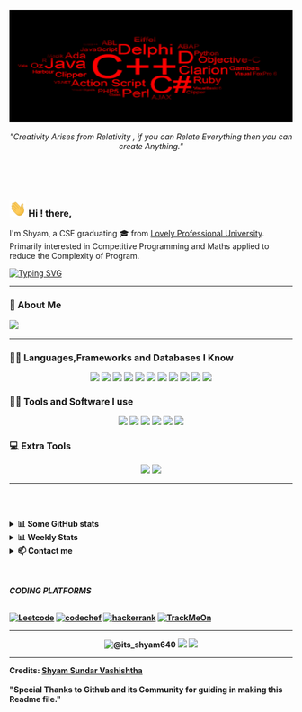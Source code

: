 
<p align="center">
<a href="https://github.com/shyam640">
 <p align='center'><img src='download.png' width='1200px' height='200px'/></p> 
</a>
 <p align='center'><i>"Creativity Arises from Relativity , if you can Relate Everything then you can create Anything."</i></p>
</p>
<br><br><br>

<h3> <img src="Hi.gif" width="30px"> Hi ! there, </h3> 

I'm Shyam, a CSE graduating 🎓 from <a href="https://www.lpu.in/">Lovely Professional University</a>. Primarily interested in Competitive Programming and Maths applied to reduce the Complexity of Program. 

[![Typing SVG](https://readme-typing-svg.herokuapp.com?vCenter=true&width=500&lines=Competitive+Programming+Enthusiasts;Full+Stack+Learner;Passionate+about+Algorithm+Learning)](https://git.io/typing-svg)

-----

<h3> 👨 About Me</h3>
<img src="https://metrics.lecoq.io/shyam640"/>

-----
<h3> 👨‍💻 Languages,Frameworks and Databases I Know</h3>

<!--START_SECTION:colourise-->
<p align="center">
<!-- <img src="https://img.shields.io/badge/-Python-FF0000?style=for-the-badge&logo=python" /> -->
<!-- <img src="https://img.shields.io/badge/-R-FF8000?style=for-the-badge&logo=r"/> -->


<img src="https://img.shields.io/badge/-C++-243099?style=for-the-badge&logo=c%2b%2b"/>
<!-- <img src="https://img.shields.io/badge/-CUDA-00FFFF?style=for-the-badge&logo=nvidia"/> -->
<img src="https://img.shields.io/badge/-Javascript-8800FF?style=for-the-badge&logo=javascript"/>
<img src="https://img.shields.io/badge/-NodeJS-purple?style=for-the-badge&logo=node.js"/>
<img src="https://img.shields.io/badge/-MongoDB-ffffff?style=for-the-badge&logo=mongodb"/>
<img src="https://img.shields.io/badge/-Firebase-8800FF?style=for-the-badge&logo=firebase"/>
 <img src="https://img.shields.io/badge/-npm-5860cc?style=for-the-badge&logo=npm"/>
<img src="https://img.shields.io/badge/-HTML5-007FFF?style=for-the-badge&logo=html5"/>
<img src="https://img.shields.io/badge/-CSS-0000FF?style=for-the-badge&logo=css3"/>
<img src="https://img.shields.io/badge/C-orange?style=for-the-badge&logo=c"/>
<img src="https://img.shields.io/badge/-Bootstrap-2300F1?style=for-the-badge&logo=bootstrap"/>
<img src="https://img.shields.io/badge/-LaTeX-red?style=for-the-badge&logo=latex"/>


</p>
<h3> 👨‍💻 Tools and Software I use</h3>
<p align="center">
<img src="https://img.shields.io/badge/-vscode-blue?style=for-the-badge&logo=visual-studio"/>
 <img src="https://img.shields.io/badge/-androidStudio-grey?style=for-the-badge&logo=android-studio"/>
  <img src="https://img.shields.io/badge/-postman-brown?style=for-the-badge&logo=postman"/>
<img src="https://img.shields.io/badge/-Shell-7F00FF?style=for-the-badge&logo=gnu-bash"/>
<img src="https://img.shields.io/badge/-Git-F10FF?style=for-the-badge&logo=git"/>
<img src="https://img.shields.io/badge/-Vim-FF00FF?style=for-the-badge&logo=vim"/>
</p>

<h3> 💻 Extra Tools</h3>
<p align="center">
<img src="https://img.shields.io/badge/-blender-blue?style=for-the-badge&logo=blender"/>
<img src="https://img.shields.io/badge/-unity-yellow?style=for-the-badge&logo=unity"/>

</p>

-----

<br><br>
<details>
<summary> <b>📊 Some GitHub stats </b></summary>
<p align="center">
<img  align="center" src="https://github-readme-stats.vercel.app/api?username=shyam640&show_icons=true&theme=tokyonight" alt="My Readme Stats"/>
 <br><br>
<img align="center" src="https://github-readme-streak-stats.herokuapp.com/?user=shyam640&theme=tokyonight" alt="mystreak"/>
<img align="center" src="https://github-readme-stats.vercel.app/api/top-langs/?username=shyam640&theme=tokyonight&layout=compact" alt="My Languages Stats"/>
 <br><br>
<img align="center" src="https://github-profile-trophy.vercel.app/?username=shyam640&theme=tokyonight&layout=compact" alt="My Languages Stats"/>
 <br><br>
 <img align="center" src="https://activity-graph.herokuapp.com/graph?username=shyam640&theme=dracula&color=B994E6&bg_color=2B2D3D" />
</p>
</details>
<details>
<summary> <b>📊 Weekly Stats</b> </summary>

<!--START_SECTION:waka-->
![Lines of code](https://img.shields.io/badge/From%20Hello%20World%20I%27ve%20Written-counting....-blue)

**🐱 My Github Data (2020)** 

> 🏆  23 Contributions in the Year 2020
 > 
> 📦 Approx. 21.1 MB Used in Github's Storage 
 > 
> 💼 In Search of Job
 > 
> 📜 30 Public Repositories
 > 
> 🔑 2 Private Repositories 

**I'm a Night 🦉** 

This an approximate calculation

```text
🌞 Morning    7 commits     ████████████░░░░░░░░░░░  2% 
🌆 Daytime    3 commits     ██████░░░░░░░░░░░░░░░░░  15% 
🌃 Evening    5 commits     ███░░░░░░░░░░░░░░░░░░░░  3% 
🌙 Night      12 commits    █████████████████████░░  80%

```
📅 **I'm Most Productive on Sunday** 

```text
Monday       3 commits     ███░░░░░░░░░░░░░░░░░░░░   5% 
Tuesday      2 commits     ██░░░░░░░░░░░░░░░░░░░░░   4% 
Wednesday    1 commits     █░░░░░░░░░░░░░░░░░░░░░░   3% 
Thursday     4 commits     ██████░░░░░░░░░░░░░░░░░   7% 
Friday       3 commits     ███░░░░░░░░░░░░░░░░░░░░   5% 
Saturday     10 commits    █████████████░░░░░░░░░░   30% 
Sunday       15 commits    ██████████████████░░░░░   45%

```


📊 **This Week I Spent My Time On** 

```text
⌚︎ Time Zone: Gwalior/Madhya Pradesh/India

🔥 Editors: 
VS-Code                           
████████████████████░░░░░   65% 
Android Studio                 
████████████████████░░░░░   25% 
Gitpod                          
██████████░░░░░░░░░░░░░░░   7%
Online Editor                    
██░░░░░░░░░░░░░░░░░░░░░░░   3%


🐱‍💻 Learnings: 
Morning                   
████████████░░░░░░░░░░░░░   40% 
Day             
███░░░░░░░░░░░░░░░░░░░░░░   5% 
Night                    
████████████████░░░░░░░░░   55% 


💻 Operating System: 
Windows                    20 hrs     
█████████████████████████   80.0%
Linux                      4 hrs     
███████████████████░░░░░░   20.0% 

```


```
**My Interests**
```text
Coding                     90%
█████████████████████░░░
Extra Stuffs               10%
███░░░░░░░░░░░░░░░░░░░░░
```

</details>


<details>
<summary> <b>📫 Contact me </b></summary>
<p align="center">
<a href="https://www.linkedin.com/in/shyam-sundar-vashishtha-045871159/"><img alt="LinkedIn" src="https://img.shields.io/badge/LinkedIn-Shyam%20Sundar%20Vashishtha-blue?style=for-the-badge&logo=linkedin"></a>
<a href="https://www.instagram.com/its_shyam640/"><img alt="instagram" src="https://img.shields.io/badge/instagram-blue?style=for-the-badge&logo=instagram"></a>
<a href="mailto:shyamvashishtha640@gmail.com"><img alt="Email" src="https://img.shields.io/badge/Email-Shyam%20Sundar%20Vashishtha-blue?style=for-the-badge&logo=gmail"></a>
</p>
</details>
<br><br>


<b> <i>CODING PLATFORMS</i>
<br><br>
<p> <a href="https://leetcode.com/its_shyam640/"><img alt="Leetcode" src="https://img.shields.io/badge/Leetcode-black?style=for-the-badge&logo=leetcode"></a>
 <a href="https://www.codechef.com/users/its_shyam640"><img alt="codechef" src="https://img.shields.io/badge/Codechef-blue?style=for-the-badge&logo=codechef"></a>
<a href="https://www.hackerrank.com/its_shyam640"><img alt="hackerrank" src="https://img.shields.io/badge/Hackerrank-blue?style=for-the-badge&logo=hackerrank"></a>
<a href="https://www.stopstalk.com/user/profile/its_shyam640"><img alt="TrackMeOn" src="https://img.shields.io/badge/TrackMeOn-pink?style=for-the-badge&logo=stopstalk"></a>
</p>

------

<p align="center">
  <img src="https://komarev.com/ghpvc/?username=shyam640" alt="@its_shyam640" />
 <a href="https://visitor-badge.glitch.me/badge?page_id=shyam640.visitor-badge"></a>
    <a href="https://github.com/shyam640/"><img src="https://img.shields.io/github/followers/shyam640?style=flat-square?color=%234CC61E&label=GitHub%20Followers%20"/></a>
  <a href="https://github.com/shyam640/"><img src="https://img.shields.io/github/last-commit/shyam640/-its_shyam640?style=flat-square?color=red&label=Last%20Updated%20"/></a>
</p>

-----
Credits: [Shyam Sundar Vashishtha](https://github.com/shyam640)
<br><br>
"Special Thanks to Github and its Community for guiding in making this Readme file."
